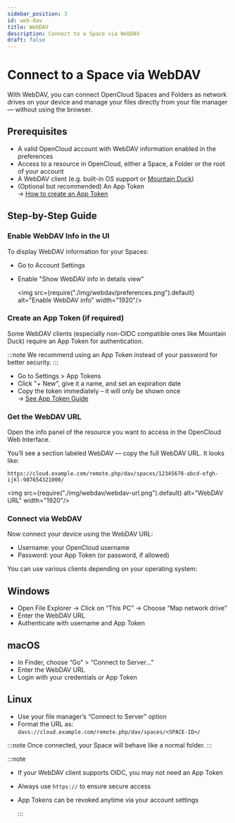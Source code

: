 ```yaml
---
sidebar_position: 3
id: web-dav
title: WebDAV
description: Connect to a Space via WebDAV
draft: false
---
```


# Connect to a Space via WebDAV

With WebDAV, you can connect OpenCloud Spaces and Folders as network drives on your device and manage your files directly from your file manager — without using the browser.

## Prerequisites

- A valid OpenCloud account with WebDAV information enabled in the preferences
- Access to a resource in OpenCloud, either a Space, a Folder or the root of your account
- A WebDAV client (e.g. built-in OS support or [Mountain Duck](https://mountainduck.io/))
- (Optional but recommended) An App Token  
  → [How to create an App Token](./app-tokens.md)

## Step-by-Step Guide

### Enable WebDAV Info in the UI

To display WebDAV information for your Spaces:

- Go to Account Settings
- Enable "Show WebDAV info in details view"

  <img src={require("./img/webdav/preferences.png").default} alt="Enable WebDAV info" width="1920"/>

### Create an App Token (if required)

Some WebDAV clients (especially non-OIDC compatible ones like Mountain Duck) require an App Token for authentication.

:::note
We recommend using an App Token instead of your password for better security.
:::

- Go to Settings > App Tokens
- Click "+ New", give it a name, and set an expiration date
- Copy the token immediately – it will only be shown once  
  → [See App Token Guide](./app-tokens.md)

### Get the WebDAV URL

Open the info panel of the resource you want to access in the OpenCloud Web Interface.

You’ll see a section labeled WebDAV — copy the full WebDAV URL. It looks like:

`https://cloud.example.com/remote.php/dav/spaces/12345678-abcd-efgh-ijkl-987654321000/`

<img src={require("./img/webdav/webdav-url.png").default} alt="WebDAV URL" width="1920"/>

### Connect via WebDAV

Now connect your device using the WebDAV URL:

- Username: your OpenCloud username
- Password: your App Token (or password, if allowed)

You can use various clients depending on your operating system:

## Windows

- Open File Explorer → Click on “This PC” → Choose “Map network drive”
- Enter the WebDAV URL
- Authenticate with username and App Token

## macOS

- In Finder, choose “Go” > “Connect to Server…”
- Enter the WebDAV URL
- Login with your credentials or App Token

## Linux

- Use your file manager’s “Connect to Server” option
- Format the URL as:  
  `davs://cloud.example.com/remote.php/dav/spaces/<SPACE-ID>/`

:::note
Once connected, your Space will behave like a normal folder.
:::

:::note

- If your WebDAV client supports OIDC, you may not need an App Token
- Always use `https://` to ensure secure access
- App Tokens can be revoked anytime via your account settings

  :::
